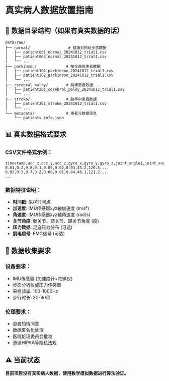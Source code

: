# 真实病人数据放置指南

## 📂 数据目录结构（如果有真实数据的话）

```
data/raw/
├── normal/                 # 健康对照组步态数据
│   ├── patient001_normal_20241012_trial1.csv
│   ├── patient002_normal_20241012_trial1.csv
│   └── ...
├── parkinson/             # 帕金森病患者数据  
│   ├── patient101_parkinson_20241012_trial1.csv
│   ├── patient102_parkinson_20241012_trial1.csv
│   └── ...
├── cerebral_palsy/        # 脑瘫患者数据
│   ├── patient201_cerebral_palsy_20241012_trial1.csv
│   └── ...
├── stroke/                # 脑卒中患者数据
│   ├── patient301_stroke_20241012_trial1.csv
│   └── ...
└── metadata/              # 患者元数据信息
    └── patients_info.json
```

## 📊 真实数据格式要求

### CSV文件格式示例：
```csv
timestamp,acc_x,acc_y,acc_z,gyro_x,gyro_y,gyro_z,joint_angle1,joint_angle2,...
0.01,0.2,9.8,0.1,0.05,0.02,0.03,45.2,120.5,...
0.02,0.3,9.7,0.2,0.06,0.01,0.04,46.1,121.2,...
...
```

### 数据特征说明：
- **时间戳**: 采样时间点
- **加速度**: IMU传感器xyz轴加速度 (m/s²)
- **角速度**: IMU传感器xyz轴角速度 (rad/s)  
- **关节角度**: 髋关节、膝关节、踝关节角度 (度)
- **压力数据**: 足底压力分布 (可选)
- **肌电信号**: EMG信号 (可选)

## 🏥 数据收集要求

### 设备要求：
- IMU传感器 (加速度计+陀螺仪)
- 步态分析仪或压力传感器
- 采样频率: 100-1000Hz
- 步行时长: 30-60秒

### 伦理要求：
- 患者知情同意
- 数据匿名化处理
- 医院伦理委员会批准
- 遵循HIPAA等隐私法规

## ⚠️ 当前状态
**目前项目没有真实病人数据，使用数学模拟数据进行算法验证。**
